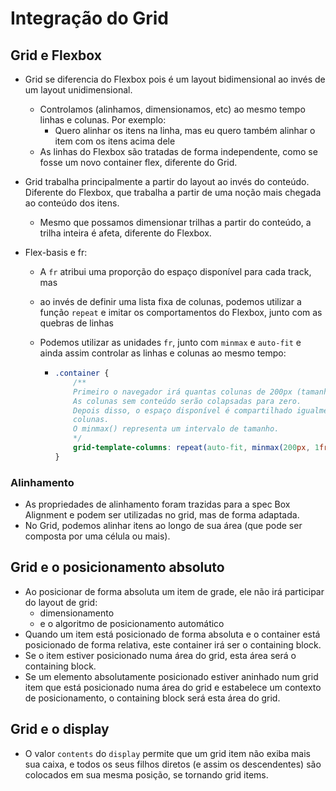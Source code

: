 # Integração do Grid

## Grid e Flexbox

- Grid se diferencia do Flexbox pois é um layout bidimensional ao invés de um layout unidimensional.

  - Controlamos (alinhamos, dimensionamos, etc) ao mesmo tempo linhas e colunas. Por exemplo:
    - Quero alinhar os itens na linha, mas eu quero também alinhar o item com os itens acima dele
  - As linhas do Flexbox são tratadas de forma independente, como se fosse um novo container flex, diferente do Grid.

- Grid trabalha principalmente a partir do layout ao invés do conteúdo. Diferente do Flexbox, que trabalha a partir de uma noção mais chegada ao conteúdo dos itens.

  - Mesmo que possamos dimensionar trilhas a partir do conteúdo, a trilha inteira é afeta, diferente do Flexbox.

- Flex-basis e fr:

  - A `fr` atribui uma proporção do espaço disponível para cada track, mas

  - ao invés de definir uma lista fixa de colunas, podemos utilizar a função `repeat` e imitar os comportamentos do Flexbox, junto com as quebras de linhas

  - Podemos utilizar as unidades `fr`, junto com `minmax` e `auto-fit` e ainda assim controlar as linhas e colunas ao mesmo tempo:

    - ```css
      .container {
          /**
          Primeiro o navegador irá quantas colunas de 200px (tamanho mínimo) caberão no container.
          As colunas sem conteúdo serão colapsadas para zero.
          Depois disso, o espaço disponível é compartilhado igualmente para todas as
          colunas.
          O minmax() representa um intervalo de tamanho.
          */
          grid-template-columns: repeat(auto-fit, minmax(200px, 1fr));
      }
      ```

### Alinhamento

- As propriedades de alinhamento foram trazidas para a spec Box Alignment e podem ser utilizadas no grid, mas de forma adaptada.
- No Grid, podemos alinhar itens ao longo de sua área (que pode ser composta por uma célula ou mais).

## Grid e o posicionamento absoluto

- Ao posicionar de forma absoluta um item de grade, ele não irá participar do layout de grid:
  - dimensionamento
  - e o algoritmo de posicionamento automático
- Quando um item está posicionado de forma absoluta e o container está posicionado de forma relativa, este container irá ser o containing block.
- Se o item estiver posicionado numa área do grid, esta área será o containing block.
- Se um elemento absolutamente posicionado estiver aninhado num grid item que está posicionado numa área do grid e estabelece um contexto de posicionamento, o containing block será esta área do grid.

## Grid e o display

- O valor `contents` do `display` permite que um grid item não exiba mais sua caixa, e todos os seus filhos diretos (e assim os descendentes) são colocados em sua mesma posição, se tornando grid items.
